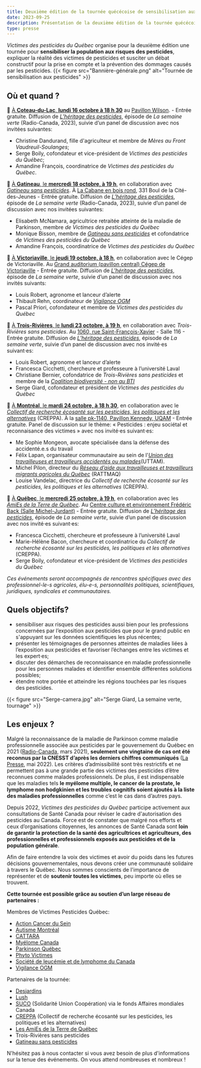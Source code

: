 ```yaml
---
title: Deuxième édition de la tournée quécécoise de sensibilisation aux pesticides 
date: 2023-09-25
description: Présentation de la deuxième édition de la tournée quécécoise de sensibilisation aux pesticides
type: presse 
---
```

*Victimes des pesticides du Québec* organise pour la deuxième édition une tournée pour **sensibiliser la population aux risques des pesticides**, expliquer la réalité des victimes de pesticides et susciter un débat constructif pour la prise en compte et la prévention des dommages causés par les pesticides.
{{< figure src="Bannière-générale.png" alt="Tournée de sensibilisation aux pesticides" >}}

## **Où et quand ?**

📌 [À **Coteau-du-Lac**, **lundi 16 octobre à 18 h 30**]( https://fb.me/e/7bQrwTRSw) au [Pavillon Wilson](https://maps.apple.com/?address=4B%20Principale,%20Coteau-du-Lac%20QC%20J0P%201B0,%20Canada&auid=10850883652564049377&ll=45.293153,-74.175583&lsp=9902&q=Pavillon%20Wilson&_ext=CjIKBAgEEGIKBAgFEAMKBQgGEJ8DCgQIChAACgQIUhADCgQIVRAOCgQIWRABCgUIpAEQARImKTizAtnypEZAMU/6hl2li1LAObaIKDUZpkZAQVWi8iXUilLAUAQ%3D). - Entrée gratuite.
Diffusion de [*L’héritage des pesticides*](https://ici.radio-canada.ca/tele/la-semaine-verte/site/episodes/694729/maladies-pesticides-parkinson-cancers-agriculteurs), épisode de *La semaine verte* (Radio-Canada, 2023), suivie d’un panel de discussion avec nos invitées suivantes: 
- Christine Dandurand, fille d'agriculteur et membre de *Mères au Front Vaudreuil-Soulanges*;
- Serge Boily, cofondateur et vice-président de *Victimes des pesticides du Québec*;
- Amandine François, coordinatrice de *Victimes des pesticides du Québec*.


📌 [À **Gatineau**, le **mercredi 18 octobre, à  19 h**](https://www.facebook.com/events/1523182585091921/?acontext=%7B%22event_action_history%22%3A[%7B%22surface%22%3A%22home%22%7D%2C%7B%22mechanism%22%3A%22your_upcoming_events_unit%22%2C%22surface%22%3A%22bookmark%22%7D]%2C%22ref_notif_type%22%3Anull%7D), en collaboration avec [*Gatineau sans pesticides*](https://www.facebook.com/groups/4933521170071741). À [La Cabane en bois rond](https://maps.apple.com/?address=331%20Boul%20de%20la%20Cit%C3%A9-des-Jeunes,%20Gatineau%20QC%20J8Y%206T3,%20Canada&auid=13426285110608637533&ll=45.457810,-75.767574&lsp=9902&q=Corporation%20des%20A%C3%AEn%C3%A9s%20de%20la%20Cabane%20en%20Bois%20Rond&_ext=CjEKBAgEEGIKBAgFEAMKBAgGEBQKBAgKEAAKBAhSEAEKBAhVEA8KBAhZEAIKBQikARABEiYp/voyUwa6RkAx46VR14jxUsA5fNBYryy7RkBBo7yPA7fwUsBQBA%3D%3D), 331 Boul de la Cité-des-Jeunes - Entrée gratuite.
Diffusion de [*L’héritage des pesticides*](https://ici.radio-canada.ca/tele/la-semaine-verte/site/episodes/694729/maladies-pesticides-parkinson-cancers-agriculteurs), épisode de *La semaine verte* (Radio-Canada, 2023), suivie d’un panel de discussion avec nos invitées suivantes: 
- Elisabeth McNamara, agricultrice retraitée atteinte de la maladie de Parkinson, membre *de Victimes des pesticides du Québec*
- Monique Bisson, membre de [*Gatineau sans pesticides*](https://www.facebook.com/groups/4933521170071741) et cofondatrice de *Victimes des pesticides du Québec*
- Amandine François, coordinatrice de *Victimes des pesticides du Québec*

📌 [À **Victoriaville**, le **jeudi 19 octobre, à 18 h**](https://www.facebook.com/events/299552436135014?acontext=%7B%22event_action_history%22%3A[%7B%22mechanism%22%3A%22your_upcoming_events_unit%22%2C%22surface%22%3A%22bookmark%22%7D]%2C%22ref_notif_type%22%3Anull%7D), en collaboration avec le Cégep de Victoriaville. Au [Grand auditorium (pavillon central) Cégep de Victoriaville](https://maps.apple.com/?address=475%20Rue%20Notre-Dame%20E,%20Victoriaville%20QC%20G6P%204B3,%20Canada&auid=18015406280182673812&ll=46.059589,-71.943718&lsp=9902&q=C%C3%A9gep%20de%20Victoriaville&_ext=CjEKBAgEEGIKBAgFEAMKBAgGEBkKBAgKEAAKBAhSEAcKBAhVEA0KBAhZEAEKBQikARABEiYp3a8CbQ0HR0AxGm5L7c/8UcA5W4UoyTMIR0BBqOQR0/v7UcBQBA%3D%3D) - Entrée gratuite. 
Diffusion de [*L’héritage des pesticides*](https://ici.radio-canada.ca/tele/la-semaine-verte/site/episodes/694729/maladies-pesticides-parkinson-cancers-agriculteurs), épisode de *La semaine verte*, suivie d’un panel de discussion avec nos invités suivants: 
- Louis Robert, agronome et lanceur d’alerte <br />
- Thibault Rehn, coordinateur de [*Vigilance OGM*](https://www.vigilanceogm.org/)<br />
- Pascal Priori, cofondateur et membre de *Victimes des pesticides du Québec*<br />

📌 [À **Trois-Rivières**, le **lundi 23 octobre, à 19 h**](https://www.facebook.com/events/726097022688926?acontext=%7B%22event_action_history%22%3A[%7B%22mechanism%22%3A%22your_upcoming_events_unit%22%2C%22surface%22%3A%22bookmark%22%7D]%2C%22ref_notif_type%22%3Anull%7D), en collaboration avec *Trois-Rivières sans pesticides*. Au [1060, rue Saint-François-Xavier](https://maps.apple.com/?address=1060%20Rue%20St-Fran%C3%A7ois-Xavier,%20Trois-Rivi%C3%A8res%20QC%20G9A%201R8,%20Canada&ll=46.351025,-72.545670&q=1060%20Rue%20St-Fran%C3%A7ois-Xavier&_ext=EiYpjGCIMlssR0AxJKAh3lYjUsA5CjaujoEtR0BBYlUUo4EiUsBQBA%3D%3D) - Salle 116 - Entrée gratuite.
Diffusion de [*L’héritage des pesticides*](https://ici.radio-canada.ca/tele/la-semaine-verte/site/episodes/694729/maladies-pesticides-parkinson-cancers-agriculteurs), épisode de *La semaine verte*, suivie d’un panel de discussion avec nos invité·es suivant·es: 
- Louis Robert, agronome et lanceur d’alerte<br />
- Francesca Cicchetti, chercheure et professeure à l’université Laval<br />
- Christiane Bernier, cofondatrice de *Trois-Rivières sans pesticides* et membre de la [*Coalition biodiversité - non au BTI*](https://www.nonaubti.org/)<br />
- Serge Giard, cofondateur et président de *Victimes des pesticides du Québec*<br />

📌 [À **Montréal**, le **mardi 24 octobre, à 18 h 30**](https://www.facebook.com/events/1376097056655685/?acontext=%7B%22event_action_history%22%3A[%7B%22mechanism%22%3A%22calendar_tab_event%22%2C%22surface%22%3A%22bookmark_calendar%22%7D]%2C%22ref_notif_type%22%3Anull%7D), en collaboration avec le [*Collectif de recherche écosanté sur les pesticides, les politiques et les alternatives*](https://creppa.uqam.ca/) (CREPPA). À la [salle pk-1140, Pavillon Kennedy, UQAM](https://maps.apple.com/?address=201%20Av%20du%20Pr%C3%A9sident-Kennedy,%20Montr%C3%A9al%20QC%20H2X%203Y7,%20Canada&auid=17252835727705513947&ll=45.508982,-73.568672&lsp=9902&q=Pavilion%20President-Kennedy%20&_ext=CjEKBAgEEGIKBAgFEAMKBAgGEBkKBAgKEAAKBAhSEAcKBAhVEA8KBAhZEAIKBQikARABEiYpV3TrJpPARkAxUkscIc5kUsA51UkRg7nBRkBBagiKHPxjUsBQBA%3D%3D) - Entrée gratuite. 
Panel de discussion sur le thème: « Pesticides : enjeu sociétal et reconnaisance des victimes » avec nos invité·es suivant·es: 
- Me Sophie Mongeon, avocate spécialisée dans la défense des accidenté.e.s du travail<br />
- Félix Lapan, organisateur communautaire au sein de l'[*Union des travailleuses et travailleurs accidentés ou malades*](https://uttam.quebec/)(UTTAM). <br />
- Michel Pilon, directeur du [*Réseau d’aide aux travailleuses et travailleurs migrants agricoles du Québec*](https://rattmaq.org/) (RATTMAQ)<br />
- Louise Vandelac, directrice du *Collectif de recherche écosanté sur les pesticides, les politiques et les alternatives* (CREPPA).

📌 [À **Québec**, le **mercredi 25 octobre, à  19 h**](https://www.facebook.com/events/275192665355398/?acontext=%7B%22event_action_history%22%3A[%7B%22mechanism%22%3A%22calendar_tab_event%22%2C%22surface%22%3A%22bookmark_calendar%22%7D]%2C%22ref_notif_type%22%3Anull%7D), en collaboration avec les [*AmiEs de la Terre de Québec*](https://atquebec.org/). Au [Centre culture et environnement Frédéric Back (Salle Michel-Jurdant)](https://maps.apple.com/?address=316-870%20Av%20de%20Salaberry,%20Qu%C3%A9bec%20QC%20G1R%202V1,%20Canada&auid=605469734532371615&ll=46.805795,-71.227223&lsp=9902&q=Centre%20Culture%20et%20Environnement%20Fr%C3%A9d%C3%A9ric%20Back&_ext=CjIKBAgEEGIKBAgFEAMKBQgGELABCgQIChAACgQIUhAECgQIVRAACgQIWRAGCgUIpAEQARImKUy4/B2RZkdAMdpVa1f2zlHAOcqNInq3Z0dAQYybnFAfzlHAUAQ%3D) - Entrée gratuite.
Diffusion de [*L’héritage des pesticides*](https://ici.radio-canada.ca/tele/la-semaine-verte/site/episodes/694729/maladies-pesticides-parkinson-cancers-agriculteurs), épisode de *La semaine verte*, suivie d’un panel de discussion avec nos invité·es suivant·es:
- Francesca Cicchetti, chercheure et professeure à l’université Laval<br />
- Marie-Hélène Bacon,  chercheure et coordinatrice du *Collectif de recherche écosanté sur les pesticides, les politiques et les alternatives* (CREPPA).<br />
- Serge Boily, cofondateur et vice-président de *Victimes des pesticides du Québec*

*Ces événements seront accompagnés de rencontres spécifiques avec des professionnel-le-s agricoles, élu-e-s, personnalités politiques, scientifiques, juridiques, syndicales et communautaires.*

## **Quels objectifs?**
* sensibiliser aux risques des pesticides aussi bien pour les professions concernées par l’exposition aux pesticides que pour le grand public en s'appuyant sur les données scientifiques les plus récentes; 
* présenter les témoignages de personnes atteintes de maladies liées à l’exposition aux pesticides et favoriser l’échanges entre les victimes et les expert·es;
* discuter des démarches de reconnaissance en maladie professionnelle pour les personnes malades et identifier ensemble différentes solutions possibles;
* étendre notre portée et atteindre les régions touchées par les risques des pesticides.

{{< figure src="Serge-camera.jpg" alt="Serge Giard, La semaine verte, tournage" >}}
## **Les enjeux ?**

Malgré la reconnaissance de la maladie de Parkinson comme maladie professionnelle associée aux pesticides par le gouvernement du Québec en 2021 ([Radio-Canada](https://ici.radio-canada.ca/nouvelle/1780853/parkinson-pesticides-maladie-professionnelle-quebec), mars 2021), **seulement une vingtaine de cas ont été reconnus par la CNESST d’après les derniers chiffres communiqués** ([La Presse](https://www.lapresse.ca/actualites/2022-05-01/lesions-liees-aux-pesticides-ou-a-d-autres-produits-agrochimiques/la-cnesst-a-reconnu-13-cas-depuis-cinq-ans.php), mai 2022). Les critères d’admissibilité sont très restrictifs et ne permettent pas à une grande partie des victimes des pesticides d’être reconnues comme malades professionnels. De plus, il est indispensable que les maladies tels **le myélome multiple, le cancer de la prostate, le lymphome non hodgkinien et les troubles cognitifs soient ajoutés à la liste des maladies professionnelles** comme c’est le cas dans d’autres pays. 


Depuis 2022, *Victimes des pesticides du Québec* participe activement aux consultations de Santé Canada pour réviser le cadre d'autorisation des pesticides au Canada. Force est de constater que malgré nos efforts et ceux d’organisations citoyennes, les annonces de Santé Canada sont **loin de garantir la protection de la santé des agricultrices et agriculteurs, des professionnelles et professionnels exposés aux pesticides et de la population générale**. 


Afin de faire entendre la voix des victimes et avoir du poids dans les futures décisions gouvernementales, nous devons créer une communauté solidaire à travers le Québec. Nous sommes conscients de l'importance de représenter et de **soutenir toutes les victimes**, peu importe où elles se trouvent.

**Cette tournée est possible grâce au soutien d’un large réseau de partenaires :**

Membres de Victimes Pesticides Québec: 
- [Action Cancer du Sein](https://acsqc.ca/fr)
- [Autisme Montréal](https://autisme-montreal.com/)
- [CATTARA](https://cattara.org/)
- [Myélome Canada](https://myelomacanada.ca/fr)
- [Parkinson Québec](https://parkinsonquebec.ca/)
- [Phyto Victimes](https://www.phyto-victimes.fr)
- [Société de leucémie et de lymphome du Canada](https://www.cancersdusang.ca/)
- [Vigilance OGM](https://www.vigilanceogm.org/)

Partenaires de la tournée: 
- [Desjardins](https://caissesolidaire.coop/)
- [Lush](https://weare.lush.com/lush-life/our-company/we-are-campaigns/)
- [SUCO](https://www.suco.org/) (Solidarité Union Coopération) via le fonds Affaires mondiales Canada
- [CREPPA](https://creppa.uqam.ca/) (Collectif de recherche écosanté sur les pesticides, les politiques et les alternatives)
- [Les AmiEs de la Terre de Québec](https://atquebec.org/)
- Trois-Rivières sans pesticides
- [Gatineau sans pesticides](https://www.facebook.com/groups/4933521170071741)

N'hésitez pas à nous contacter si vous avez besoin de plus d'informations sur la tenue des événements. On vous attend nombreuses et nombreux !
